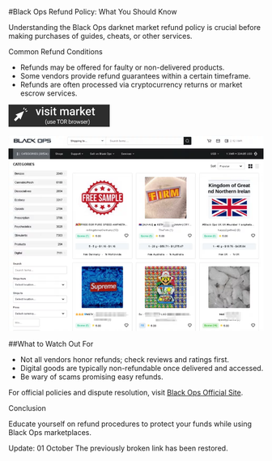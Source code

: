 #Black Ops Refund Policy: What You Should Know

Understanding the Black Ops darknet market refund policy is crucial before making purchases of guides, cheats, or other services.

Common Refund Conditions

- Refunds may be offered for faulty or non-delivered products.  
- Some vendors provide refund guarantees within a certain timeframe.  
- Refunds are often processed via cryptocurrency returns or market escrow services.

 
[<img src="/exports/corner.webp" width="200">](http://blackopsaax7ieeljectvi3vn3a5m2wfssylcdqaswrvlbeptwzv5oid.onion)

<a href="http://blackopsaax7ieeljectvi3vn3a5m2wfssylcdqaswrvlbeptwzv5oid.onion"><img src="/exports/footer.webp" alt="Verified blackops dark web" style="max-width: 100%;"></a>
 

##What to Watch Out For

- Not all vendors honor refunds; check reviews and ratings first.  
- Digital goods are typically non-refundable once delivered and accessed.  
- Be wary of scams promising easy refunds.

For official policies and dispute resolution, visit [Black Ops Official Site](http://blackopsaax7ieeljectvi3vn3a5m2wfssylcdqaswrvlbeptwzv5oid.onion).

Conclusion

Educate yourself on refund procedures to protect your funds while using Black Ops marketplaces.



Update:  01 October The previously broken link has been restored.